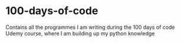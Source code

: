 # 100-days-of-code
Contains all the programmes I am writing during the 100 days of code Udemy course, where I am building up my python knowledge 

